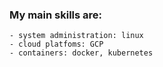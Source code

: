### My main skills are:
	- system administration: linux
	- cloud platfoms: GCP
	- containers: docker, kubernetes
